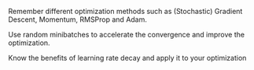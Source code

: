Remember different optimization methods such as (Stochastic) Gradient Descent, Momentum, RMSProp and Adam.

Use random minibatches to accelerate the convergence and improve the optimization.

Know the benefits of learning rate decay and apply it to your optimization
